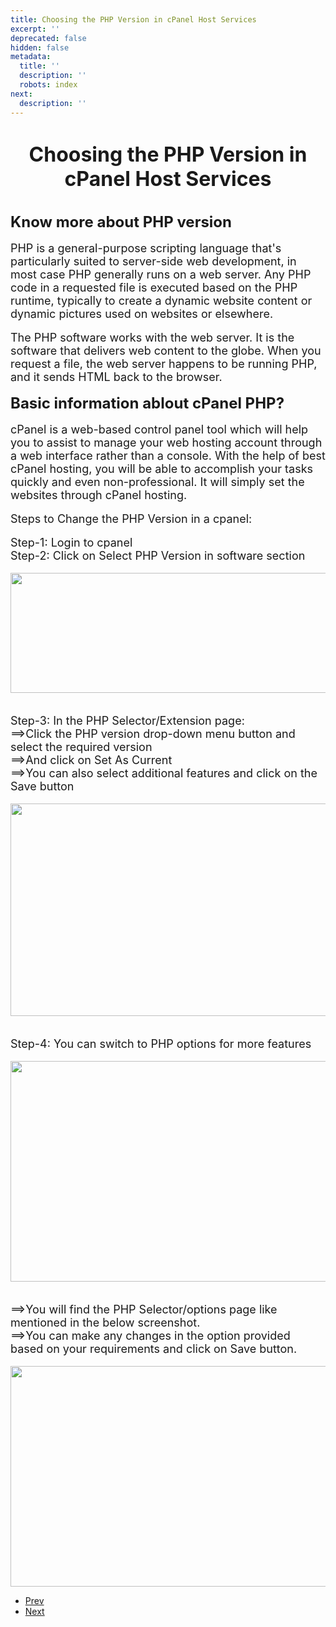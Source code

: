 ```yaml
---
title: Choosing the PHP Version in cPanel Host Services
excerpt: ''
deprecated: false
hidden: false
metadata:
  title: ''
  description: ''
  robots: index
next:
  description: ''
---
```

<div class="page-header">
</div>
<dl class="article-info muted">
    <dt class="article-info-term">
</dt>
</dl>
<div itemprop="articleBody">
    <h1 style="text-align: center;"><span style="font-size: xx-large;"><strong>Choosing the PHP Version in cPanel Host Services</strong></span></h1>
    <p>
        <br/><strong><span style="font-size: x-large;">Know more about PHP version</span></strong>
        <br/>
        <br/><span style="font-size: large;">PHP is a general-purpose scripting language that's particularly suited to server-side web development, in most case PHP generally runs on a web server. Any PHP code in a requested file is executed based on the PHP runtime, typically to create a dynamic website content or dynamic pictures used on websites or elsewhere.</span>
        <br/>
        <br/><span style="font-size: large;">The PHP software works with the web server. It is the software that delivers web content to the globe. When you request a file, the web server happens to be running PHP, and it sends HTML back to the browser.</span>
        <br/>
        <br/><strong><span style="font-size: x-large;">Basic information ablout cPanel PHP?</span></strong>
        <br/>
        <br/><span style="font-size: large;">cPanel is a web-based control panel tool which will help you to assist to manage your web hosting account through a web interface rather than a console. With the help of best cPanel hosting, you will be able to accomplish your tasks quickly and even non-professional. It will simply set the websites through cPanel hosting.</span>
        <br/>
        <br/><span style="font-size: large;">Steps to Change the PHP Version in a cpanel:</span>
        <br/>
        <br/><span style="font-size: large;">Step-1: Login to cpanel</span>
        <br/><span style="font-size: large;">Step-2: Click on Select PHP Version in software section</span>
        <br/>
        <br/><img style="border: none; transform: rotate(0rad); display: block; margin-left: auto; margin-right: auto;" src="https://lh6.googleusercontent.com/WvvYze3T6R6THA8GiFNutdroOF2GmCec8X3o0KGZ4Ktdsplj-uDWBlhi63MXmxVW8Lh7bLlEwfgFm83fx2tJhf_PDAqQ8JTRjjdao-hH9rrzA1YCG1e8PduXGe_5VRRefSXGKQkR"
        width="683" height="192" border="0" />
        <br/>
        <br/><span style="font-size: large;">Step-3: In the PHP Selector/Extension page:</span>
        <br/><span style="font-size: large;">==&gt;Click the PHP version drop-down menu button and select the required version</span>
        <br/><span style="font-size: large;">==&gt;And click on Set As Current</span>
        <br/><span style="font-size: large;">==&gt;You can also select additional features and click on the Save button</span>
        <br/>
        <br/><img style="border: none; transform: rotate(0rad); display: block; margin-left: auto; margin-right: auto;" src="https://lh4.googleusercontent.com/9L5rJ2K5lo2FLEHbitJIsTp79SIBTm4ba6dm-aV1QHIE85pDPgkc7JPeStwRnA21hIxrjzZLryeqvy3oOvy3wvtE7HPVQYMzMc6Jf7So8xBac47FwHxxsVRbC0HahszNHZjOxrlP"
        width="624" height="340" border="0" />
        <br/>
        <br/><span style="font-size: large;">Step-4: You can switch to PHP options for more features</span>
        <br/>
        <br/><img style="border: none; transform: rotate(0rad); display: block; margin-left: auto; margin-right: auto;" src="https://lh6.googleusercontent.com/kLMIj2exuJMBxDn2MqrywlytQsOMgWXhHQrnhabiIwbTHysicyTTh8aocaPJnbosQU256V2gqSFhnhZi7ximIpBtXP8g97zUcRpMk6hqDlZPwdN8Q4HQte4dlZwxylMiA0WAuw9B"
        width="624" height="353" border="0" />
        <br/>
        <br/><span style="font-size: large;">==&gt;You will find the PHP Selector/options page like mentioned in the below screenshot.</span>
        <br/><span style="font-size: large;">==&gt;You can make any changes in the option provided based on your requirements and click on Save button.</span>
        <br/>
        <br/><img style="border: none; transform: rotate(0rad); display: block; margin-left: auto; margin-right: auto;" src="https://lh6.googleusercontent.com/u6VpqYMUg8t8LUv48F1_QQW-S8IhdxT71txlFykrwK0yuDrnPhulth2FCLW5gXAFhBsIQV9w-nAx0cYLTDE9nO5APpIjFDVt_Niej4BBwXVPpxj5NUSl4lsEa2KXrCdqVQ0-gBdP"
        width="624" height="353" border="0" /></p>
</div>
<ul class="pager pagenav">
    <li class="previous">
        <a class="hasTooltip" title="How to Change cPanel Style?" aria-label="Previous article: How to Change cPanel Style?" href="/docs/how-to-change-cpanel-style" rel="prev">
            <span class="icon-chevron-left" aria-hidden="true"></span> <span aria-hidden="true">Prev</span> </a>
    </li>
    <li class="next">
        <a class="hasTooltip" title="cPanel FIle Manager : How to Move a File to a Folder?" aria-label="Next article: cPanel FIle Manager : How to Move a File to a Folder?" href="/docs/cpanel-file-manager-how-to-move-a-file-to-a-folder" rel="next">
            <span aria-hidden="true">Next</span> <span class="icon-chevron-right" aria-hidden="true"></span> </a>
    </li>
</ul>
</div>

